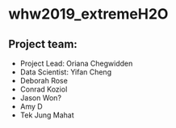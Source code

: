 
# whw2019_extremeH2O
## Project team:
* Project Lead: Oriana Chegwidden
* Data Scientist: Yifan Cheng
* Deborah Rose
* Conrad Koziol
* Jason Won? 
* Amy D
* Tek Jung Mahat
